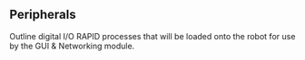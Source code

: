 ## Peripherals

Outline digital I/O RAPID processes that will be loaded onto the robot for use by the GUI & Networking module.